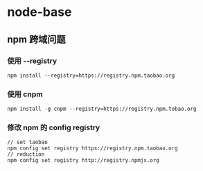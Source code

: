 # node-base

## npm 跨域问题

### 使用 --registry

~~~
npm install --registry=https://registry.npm.taobao.org
~~~

### 使用 cnpm

~~~
npm install -g cnpm --registry=https://registry.npm.tobao.org
~~~

### 修改 npm 的 config registry

~~~
// set taobao
npm config set registry https://registry.npm.taobao.org
// reduction
npm config set registry http://registry.npmjs.org
~~~
